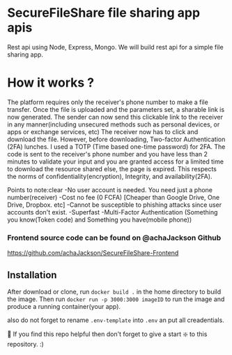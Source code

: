 # SecureFileShare file sharing app apis

Rest api using Node, Express, Mongo.
We will build rest api for a simple file sharing app. 

# How it works ? 
The platform requires only the receiver's phone number to make a file transfer. Once the file is uploaded and the parameters set, a sharable link is now generated. The sender can now send this clickable link to the receiver in any manner(including unsecured methods such as personal devices, or apps or exchange services, etc) The receiver now has to click and download the file. However, before downloading, Two-factor Authentication (2FA) lunches. I used a TOTP (Time based one-time password) for 2FA. The code is sent to the receiver's phone number and you have less than 2 minutes to validate your input and you are granted access for a limited time to download the resource shared else, the page is expired. This respects the norms of confidentiality(encryption), Integrity, and availability(2FA).

Points to note:clear
-No user account is needed. You need just a phone number(receiver)
-Cost no fee (0 FCFA) [Cheaper than Google Drive, One Drive, Dropbox. etc]
-Cannot be susceptible to phishing attacks since user accounts don't exist.
-Superfast
-Multi-Factor Authentication (Something you know(Token code) and Something you have(mobile phone))

### Frontend source code can be found on @achaJackson Github
https://github.com/achaJackson/SecureFileShare-Frontend


## Installation 
After download or clone, run `docker build .` in the home directory to build the image. Then run `docker run -p 3000:3000 imageID` to run the image and produce a running container(your app).

also do not forget to rename `.env-template` into `.env` an put all creadentials.

🙏 If you find this repo helpful then don't forget to give a start ❇️ to this repository. :)
